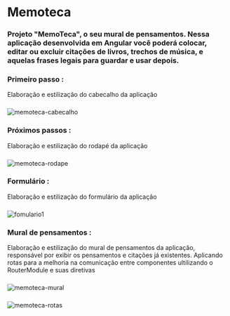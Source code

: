 # Memoteca
###  Projeto "MemoTeca", o seu mural de pensamentos. Nessa aplicação desenvolvida em Angular você poderá colocar, editar ou excluir citações de livros, trechos de música, e aquelas frases legais para guardar e usar depois.

### Primeiro passo :
Elaboração e estilização do cabecalho da aplicação
###
![memoteca-cabecalho](https://github.com/Thiago-S-Sousa/memoteca/assets/128821560/8545aaef-1ce6-4044-bb82-99d3df3277b7)

### Próximos passos :
Elaboração e estilização do rodapé da aplicação
###
![memoteca-rodape](https://github.com/Thiago-S-Sousa/memoteca/assets/128821560/a49cbb00-ca3d-41a1-b3f5-11aefe602ac9)

### Formulário :
Elaboração e estilização do formulário da aplicação
###
![fomulario1](https://github.com/Thiago-S-Sousa/memoteca/assets/128821560/3b82846c-2e98-4bf6-b57e-ab713cd62706)

### Mural de pensamentos :
Elaboração e estilização do mural de pensamentos da aplicação, responsável por exibir os pensamentos e citações já existentes.
Aplicando rotas para a melhoria na comunicação entre componentes ultilizando o RouterModule e suas diretivas
###
![memoteca-mural](https://github.com/Thiago-S-Sousa/memoteca/assets/128821560/3f4ad832-cf39-42dc-ac20-99b5ed3558a8)
###
![memoteca-rotas](https://github.com/Thiago-S-Sousa/memoteca/assets/128821560/64523b62-6043-4b71-9672-3236bdb09be7)
